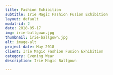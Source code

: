 ```yaml
---
title: Fashion Exhibition
subtitle: Irie Magic Fashion Fusion Exhibition
layout: default
modal-id: 2
date: 2018-05-17
img: irie-ballgown.jpg
thumbnail: irie-ballgown.jpg
alt: image-alt
project-date: May 2018
client: Irie Magic Fashion Fusion Exhibition
category: Evening Wear
description: Irie Magic Ballgown

---
```


